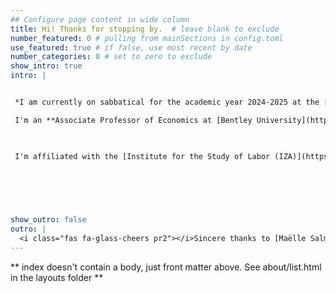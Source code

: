 ```yaml
---
## Configure page content in wide column
title: Hi! Thanks for stopping by.  # leave blank to exclude
number_featured: 0 # pulling from mainSections in config.toml
use_featured: true # if false, use most recent by date
number_categories: 0 # set to zero to exclude
show_intro: true
intro: |


 *I am currently on sabbatical for the academic year 2024-2025 at the [Harvard Center for Population and Development Studies](https://www.hsph.harvard.edu/population-development/) as a Visiting Scholar.*

 I'm an **Associate Professor of Economics at [Bentley University](https://www.bentley.edu/)**. My research focuses on population health, public policy, and social protection. 
 


 I'm affiliated with the [Institute for the Study of Labor (IZA)](https://www.iza.org/), [Households in Conflict Network (HiCN)](https://hicn.org/), and [Economic Research Forum (ERF)](https://erf.org.eg/). Additionally, I am an invited researcher at [J-PAL & IPA’s Displaced Livelihoods Initiative (DLI)](https://www.povertyactionlab.org/initiative/displaced-livelihoods-initiative-dli) and the [Humanitarian Protection Initiative (HPI)](https://poverty-action.org/humanitarian-protection-initiative).
 



 
 
show_outro: false
outro: |
  <i class="fas fa-glass-cheers pr2"></i>Sincere thanks to [Maëlle Salmon](https://masalmon.eu/) for her help naming this Hugo theme!
---
```


** index doesn't contain a body, just front matter above.
See about/list.html in the layouts folder **